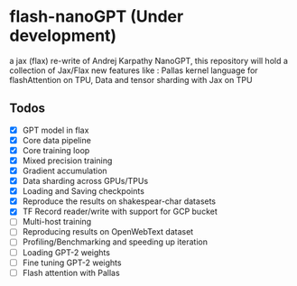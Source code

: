 # flash-nanoGPT (Under development)

a jax (flax) re-write of Andrej Karpathy NanoGPT, this repository will hold a collection of Jax/Flax new features like :
Pallas kernel language for flashAttention on TPU, Data and tensor sharding with Jax on TPU

## Todos

- [x] GPT model in flax
- [x] Core data pipeline
- [x] Core training loop
- [x] Mixed precision training
- [x] Gradient accumulation
- [x] Data sharding across GPUs/TPUs
- [x] Loading and Saving checkpoints
- [x] Reproduce the results on shakespear-char datasets
- [x] TF Record reader/write with support for GCP bucket
- [ ] Multi-host training
- [ ] Reproducing results on OpenWebText dataset
- [ ] Profiling/Benchmarking and speeding up iteration
- [ ] Loading GPT-2 weights
- [ ] Fine tuning GPT-2 weights
- [ ] Flash attention with Pallas